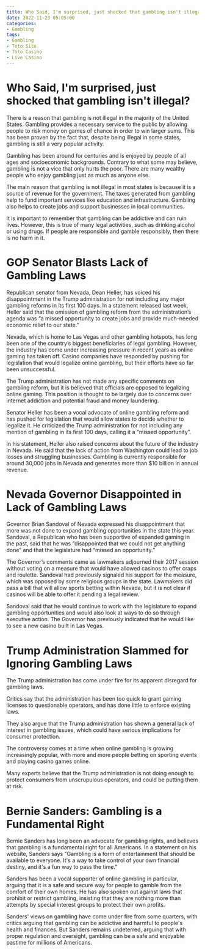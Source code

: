 ```yaml
---
title: Who Said, I'm surprised, just shocked that gambling isn't illegal
date: 2022-11-23 05:05:00
categories:
- Gambling
tags:
- Gambling
- Toto Site
- Toto Casino
- Live Casino
---
```



#  Who Said, I'm surprised, just shocked that gambling isn't illegal?

There is a reason that gambling is not illegal in the majority of the United States. Gambling provides a necessary service to the public by allowing people to risk money on games of chance in order to win larger sums. This has been proven by the fact that, despite being illegal in some states, gambling is still a very popular activity.

Gambling has been around for centuries and is enjoyed by people of all ages and socioeconomic backgrounds. Contrary to what some may believe, gambling is not a vice that only hurts the poor. There are many wealthy people who enjoy gambling just as much as anyone else.

The main reason that gambling is not illegal in most states is because it is a source of revenue for the government. The taxes generated from gambling help to fund important services like education and infrastructure. Gambling also helps to create jobs and support businesses in local communities.

It is important to remember that gambling can be addictive and can ruin lives. However, this is true of many legal activities, such as drinking alcohol or using drugs. If people are responsible and gamble responsibly, then there is no harm in it.

#  GOP Senator Blasts Lack of Gambling Laws

Republican senator from Nevada, Dean Heller, has voiced his disappointment in the Trump administration for not including any major gambling reforms in its first 100 days. In a statement released last week, Heller said that the omission of gambling reform from the administration’s agenda was “a missed opportunity to create jobs and provide much-needed economic relief to our state.”

Nevada, which is home to Las Vegas and other gambling hotspots, has long been one of the country’s biggest beneficiaries of legal gambling. However, the industry has come under increasing pressure in recent years as online gaming has taken off. Casino companies have responded by pushing for legislation that would legalize online gambling, but their efforts have so far been unsuccessful.

The Trump administration has not made any specific comments on gambling reform, but it is believed that officials are opposed to legalizing online gaming. This position is thought to be largely due to concerns over internet addiction and potential fraud and money laundering.

Senator Heller has been a vocal advocate of online gambling reform and has pushed for legislation that would allow states to decide whether to legalize it. He criticized the Trump administration for not including any mention of gambling in its first 100 days, calling it a “missed opportunity”.

In his statement, Heller also raised concerns about the future of the industry in Nevada. He said that the lack of action from Washington could lead to job losses and struggling businesses. Gambling is currently responsible for around 30,000 jobs in Nevada and generates more than $10 billion in annual revenue.

#  Nevada Governor Disappointed in Lack of Gambling Laws

Governor Brian Sandoval of Nevada expressed his disappointment that more was not done to expand gambling opportunities in the state this year. Sandoval, a Republican who has been supportive of expanded gaming in the past, said that he was “disappointed that we could not get anything done” and that the legislature had “missed an opportunity.”

The Governor’s comments came as lawmakers adjourned their 2017 session without voting on a measure that would have allowed casinos to offer craps and roulette. Sandoval had previously signaled his support for the measure, which was opposed by some religious groups in the state. Lawmakers did pass a bill that will allow sports betting within Nevada, but it is not clear if casinos will be able to offer it pending a legal review.

Sandoval said that he would continue to work with the legislature to expand gambling opportunities and would also look at ways to do so through executive action. The Governor has previously indicated that he would like to see a new casino built in Las Vegas.

#  Trump Administration Slammed for Ignoring Gambling Laws

The Trump administration has come under fire for its apparent disregard for gambling laws.

Critics say that the administration has been too quick to grant gaming licenses to questionable operators, and has done little to enforce existing laws.

They also argue that the Trump administration has shown a general lack of interest in gambling issues, which could have serious implications for consumer protection.

The controversy comes at a time when online gambling is growing increasingly popular, with more and more people betting on sporting events and playing casino games online.

Many experts believe that the Trump administration is not doing enough to protect consumers from unscrupulous operators, and could be putting them at risk.

#  Bernie Sanders: Gambling is a Fundamental Right

Bernie Sanders has long been an advocate for gambling rights, and believes that gambling is a fundamental right for all Americans. In a statement on his website, Sanders says "Gambling is a form of entertainment that should be available to everyone. It's a way to take control of your own financial destiny, and it's a fun way to pass the time."

Sanders has been a vocal supporter of online gambling in particular, arguing that it is a safe and secure way for people to gamble from the comfort of their own homes. He has also spoken out against laws that prohibit or restrict gambling, insisting that they are nothing more than attempts by special interest groups to protect their own profits.

Sanders' views on gambling have come under fire from some quarters, with critics arguing that gambling can be addictive and harmful to people's health and finances. But Sanders remains undeterred, arguing that with proper regulation and oversight, gambling can be a safe and enjoyable pastime for millions of Americans.